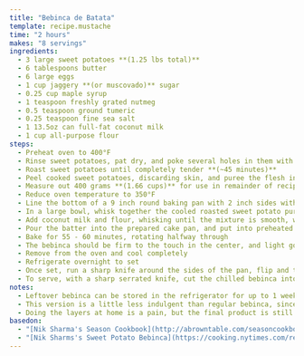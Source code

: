 ```yaml
---
title: "Bebinca de Batata"
template: recipe.mustache
time: "2 hours"
makes: "8 servings"
ingredients:
  - 3 large sweet potatoes **(1.25 lbs total)**
  - 6 tablespoons butter
  - 6 large eggs
  - 1 cup jaggery **(or muscovado)** sugar
  - 0.25 cup maple syrup
  - 1 teaspoon freshly grated nutmeg
  - 0.5 teaspoon ground tumeric
  - 0.25 teaspoon fine sea salt
  - 1 13.5oz can full-fat coconut milk
  - 1 cup all-purpose flour
steps:
  - Preheat oven to 400°F
  - Rinse sweet potatoes, pat dry, and poke several holes in them with a fork to allow steam to escape
  - Roast sweet potatoes until completely tender **(~45 minutes)**
  - Peel cooked sweet potatoes, discarding skin, and puree the flesh in a food processor
  - Measure out 400 grams **(1.66 cups)** for use in remainder of recipe
  - Reduce oven temperature to 350°F
  - Line the bottom of a 9 inch round baking pan with 2 inch sides with parchment paper and grease lightly with butter
  - In a large bowl, whisk together the cooled roasted sweet potato puree, eggs, jaggery, maple syrup, 6 tablespoons butter, nutmeg, tumeric, and salt until smooth
  - Add coconut milk and flour, whisking until the mixture is smooth, with no visible streaks of flour
  - Pour the batter into the prepared cake pan, and put into preheated oven
  - Bake for 55 - 60 minutes, rotating halfway through
  - The bebinca should be firm to the touch in the center, and light golden brown around the edges when done
  - Remove from the oven and cool completely
  - Refrigerate overnight to set
  - Once set, run a sharp knife around the sides of the pan, flip and tap to release, then invert (making the bebinca right side up again) onto a serving dish
  - To serve, with a sharp serrated knife, cut the chilled bebinca into wedges
notes:
  - Leftover bebinca can be stored in the refrigerator for up to 1 week
  - This version is a little less indulgent than regular bebinca, since egg yolk is substituted for sweet potato, but I find it to be just as delicious (admittedly, the first time I had it I was skeptical), and the sweet potato and maple syrup flavor works well in the bebinca template.
  - Doing the layers at home is a pain, but the final product is still quite good and texturally similar without them.
basedon:
  - "[Nik Sharma's Season Cookbook](http://abrowntable.com/seasoncookbook)"
  - "[Nik Sharms's Sweet Potato Bebinca](https://cooking.nytimes.com/recipes/1019605-sweet-potato-bebinca)"
---
```

